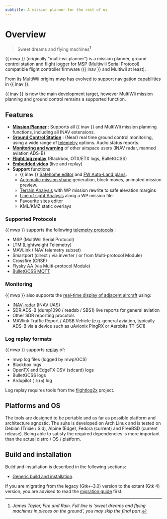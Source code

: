 ```yaml
---
subtitle: A mission planner for the rest of us
---
```


# Overview

> Sweet dreams and flying machines[^1]

[^1]: *James Taylor, Fire and Rain. Full line is 'sweet dreams and flying machines in pieces on the ground', you may skip the final part*.

{{ mwp }} (originally "multi-wii planner") is a mission planner, ground control station and flight logger for MSP (Multiwiii Serial Protocol) compatible flight controller firmware ({{ inav }} and Multiwii at least).

From its MultiWii origins mwp has evolved to support navigation capabilities in {{ inav }}.

{{ inav }} is now the main development target, however MultiWii mission planning and ground control remains a supported function.

## Features

* [**Mission Planner**](mission-editor.md) : Supports all {{ inav }} and MultiWii mission planning functions, including all INAV extensions.
* [**Ground Control Station**](gcs-features.md) : (Near) real time ground control monitoring, using a wide range of [telemetry](#supported-protocols) options. Audio status reports.
* [**Monitoring and warning**](mwp-Radar-View.md) of other airspace users (INAV radar, manned aviation ADS-B)
* [**Flight log replay**](replay-tools.md)  (Blackbox, OTX/ETX logs, BulletGCSS)
* [**Embedded video**](mwp_video_player.md) (live and replay)
* **Support** functions
    * {{ inav }} [Safehome editor](mwp-safehomes-editor.md) and [FW Auto-Land plans](mwp-safehomes-editor.md).
    * [Automatic mission shape](mission-editor.md#add-shape) generation, block moves, animated mission preview.
    * [Terrain Analysis](Mission-Elevation-Plot-and-Terrain-Analysis.md) with WP mission rewrite to safe elevation margins
    * [Line of sight Analysis](mwp-los-tool.md) along a WP mission file.
    * Favourite sites editor
    * KML/KMZ static overlays

### Supported Protocols

{{ mwp }} supports the following [telemetry protocols](mwp-multi-procotol.md) :

* MSP (MultiWii Serial Protocol)
* LTM (Lightweight Telemetry)
* MAVLink (INAV telemetry subset)
* Smartport (direct /  via inverter / or from Multi-protocol Module)
* Crossfire (CRSF)
* Flysky AA (via Multi-protocol Module)
* [BulletGCSS MQTT](https://github.com/stronnag/mwptools/wiki/mqtt---bulletgcss-telemetry)

### Monitoring

{{ mwp }} also supports the [real-time display of adjacent aircraft](mwp-Radar-View.md) using:

* [INAV-radar](https://github.com/OlivierC-FR/ESP32-INAV-Radar/) (INAV UAS)
* SDR ADS-B (dump1090 / readsb / SBS1) live reports for general aviation
* Other SDR reporting procotols
* MAVlink Traffic Report / ADSB Vehicle (e.g. general aviation, typically ADS-B via a device such as uAvionix PingRX or Aerobits TT-SC1)

### Log replay formats

{{ mwp }} supports [replay](replay-tools.md) of:

* mwp log files (logged by mwp/GCS)
* Blackbox logs
* OpenTX and EdgeTX CSV (sdcard) logs
* BulletGCSS logs
* Ardupilot (`.bin`) log

Log replay requires tools from the [flightlog2x](https://github.com/stronnag/bbl2kml) project.

## Platforms and OS

The tools are designed to be portable and as far as possible platform and architecture agnostic. The suite is developed on Arch Linux and is tested on Debian (Trixie / Sid), Alpine (Edge), Fedora (current)  and FreeBSD (current release). Being able to satisfy the required dependencies is more important than the actual distro / OS / platform.

## Build and installation

Build and installation is described in the following sections:

* [Generic build and installation](Building-with-meson-and-ninja.md).

If you are migrating from the legacy (Gtk+-3.0) version to the extant (Gtk 4) version, you are advised to read the [migration guide](mwp-Gtk4-migration-guide.md) first.
